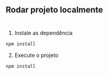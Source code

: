 ## Rodar projeto localmente
#
1. Instale as dependência
```bash
npm install
```

2. Execute o projeto
```bash
npm install
```
